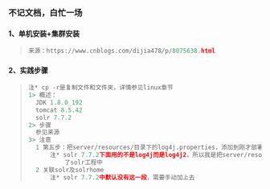 ### 不记文档，白忙一场

#### 1、单机安装+集群安装

> ```python
> 来源：https://www.cnblogs.com/dijia478/p/8075638.html
> ```

#### 2、实践步骤

> ```python
> 注* cp -r是复制文件和文件夹，详情参见linux章节
> 1> 概述：
> 	JDK 1.8.0_192
> 	tomcat 8.5.42
> 	solr 7.7.2
> 2> 步骤
> 	参见来源
> 3> 注意
> 	1 第五步：把server/resources/目录下的log4j.properties，添加到刚才部署的solr工程中
> 		注* solr 7.7.2下面用的不是log4j而是log4j2，所以我是把server/resources/*所有文件都拷贝到
> 			了solr工程中
> 	2 关联solr及solrhome
> 		注* solr 7.7.2中默认没有这一段，需要手动加上去
> ```